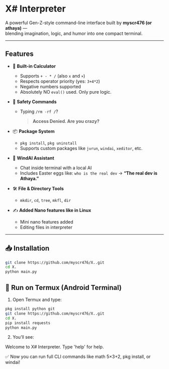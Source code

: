 # X# Interpreter

A powerful Gen-Z-style command-line interface built by **myscr476 (or athaya)** —  
blending imagination, logic, and humor into one compact terminal.

---

## Features

- 🔢 **Built-in Calculator**
  - Supports `+ - * /` (also `x` and `×`)
  - Respects operator priority (yes: `3+4*2`)
  - Negative numbers supported
  - Absolutely NO `eval()` used. Only pure logic.

- 🔐 **Safety Commands**
  - Typing `/rm -rf /`?  
    > **Access Denied. Are you crazy?**

- 📦 **Package System**
  - `pkg install`, `pkg uninstall`
  - Supports custom packages like `jvrun`, `windai`, `xeditor`, etc.

- 🧠 **WindAI Assistant**
  - Chat inside terminal with a local AI  
  - Includes Easter eggs like: `who is the real dev` → **“The real dev is Athaya.”**

- 🛠️ **File & Directory Tools**
  - `mkdir`, `cd`, `tree`, `mkfl`, `dir`
  
- ✍️ **Added Nano features like in Linux**
  - Mini nano features added
  - Editing files in interpreter

---

## 📥 Installation

```bash
git clone https://github.com/myscr476/X..git
cd X.
python main.py
```

## 🐧 Run on Termux (Android Terminal)

1. Open Termux and type:

```bash
pkg install python git
git clone https://github.com/myscr476/X..git
cd X.
pip install requests
python main.py
```

2. You’ll see:



Welcome to X# Interpreter.
Type 'help' for help.

✅ Now you can run full CLI commands like math 5×3+2, pkg install, or windai!
